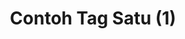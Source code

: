 ---
layout: archive-tags
title: Contoh Tag Satu (1)
slug: tag-1
category: contoh-kategori-1
menu: true
order: 2
---